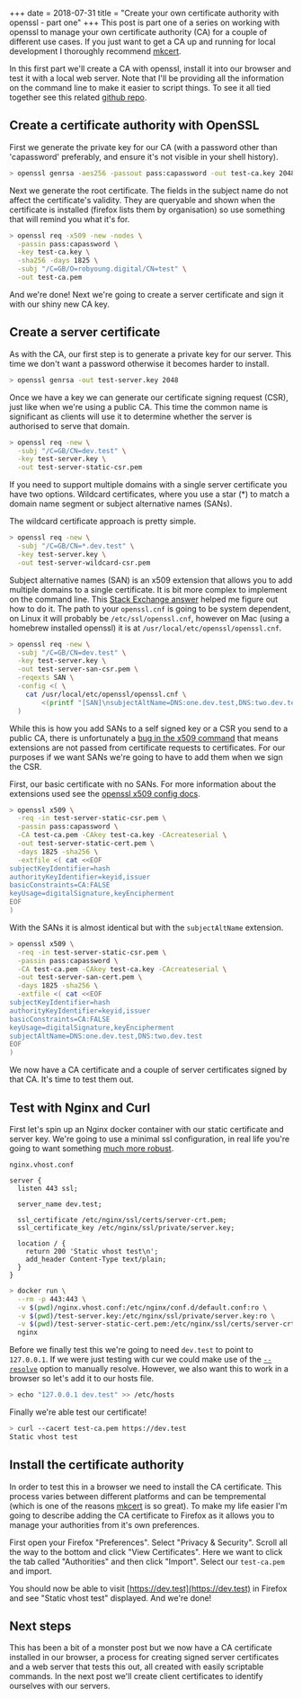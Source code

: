 +++
date = 2018-07-31
title = "Create your own certificate authority with openssl - part one"
+++
This post is part one of a series on working with openssl to manage your
own certificate authority (CA) for a couple of different use cases. If you
just want to get a CA up and running for local development I thoroughly
recommend [mkcert](https://github.com/FiloSottile/mkcert).

In this first part we'll create a CA with openssl, install it into our browser
and test it with a local web server. Note that I'll be providing all the
information on the command line to make it easier to script things.
To see it all tied together see this related [github repo](https://github.com/robyoung/nginx-client-certs).

## Create a certificate authority with OpenSSL

First we generate the private key for our CA (with a password other than
'capassword' preferably, and ensure it's not visible in your shell history).

```bash
> openssl genrsa -aes256 -passout pass:capassword -out test-ca.key 2048
```

Next we generate the root certificate. The fields in the subject name do not
affect the certificate's validity. They are queryable and shown when the certificate
is installed (firefox lists them by organisation) so use something that will remind you what it's for.

```bash
> openssl req -x509 -new -nodes \
  -passin pass:capassword \
  -key test-ca.key \
  -sha256 -days 1825 \
  -subj "/C=GB/O=robyoung.digital/CN=test" \
  -out test-ca.pem
```

And we're done! Next we're going to create a server certificate and sign it
with our shiny new CA key.

## Create a server certificate

As with the CA, our first step is to generate a private key for our server.
This time we don't want a password otherwise it becomes harder to install.

```bash
> openssl genrsa -out test-server.key 2048
```

Once we have a key we can generate our certificate signing request (CSR),
just like when we're using a public CA. This time the common name
is significant as clients will use it to determine whether the server is
authorised to serve that domain.

```bash
> openssl req -new \
  -subj "/C=GB/CN=dev.test" \
  -key test-server.key \
  -out test-server-static-csr.pem
```

If you need to support multiple domains with a single server certificate you
have two options. Wildcard certificates, where you use a star (\*) to match a
domain name segment or subject alternative names (SANs).

The wildcard certificate approach is pretty simple.

```bash
> openssl req -new \
  -subj "/C=GB/CN=*.dev.test" \
  -key test-server.key \
  -out test-server-wildcard-csr.pem
```

Subject alternative names (SAN) is an x509 extension that allows you
to add multiple domains to a single certificate. It is bit more complex
to implement on the command line. This
[Stack Exchange answer](https://security.stackexchange.com/a/91556) helped me
figure out how to do it. The path to your `openssl.cnf` is going to be system
dependent, on Linux it will probably be `/etc/ssl/openssl.cnf`, however on Mac
(using a homebrew installed openssl) it is at `/usr/local/etc/openssl/openssl.cnf`.

```bash
> openssl req -new \
  -subj "/C=GB/CN=dev.test" \
  -key test-server.key \
  -out test-server-san-csr.pem \
  -reqexts SAN \
  -config <( \
    cat /usr/local/etc/openssl/openssl.cnf \
        <(printf "[SAN]\nsubjectAltName=DNS:one.dev.test,DNS:two.dev.test\n") \
  )
```

While this is how you add SANs to a self signed key or a CSR you send to a
public CA, there is unfortunately a [bug in the x509 command](https://www.openssl.org/docs/manmaster/man1/x509.html#BUGS)
that means extensions are not passed from certificate requests to certificates.
For our purposes if we want SANs we're going to have to add them when we sign
the CSR.

First, our basic certificate with no SANs. For more information about the
extensions used see the [openssl x509 config docs](https://www.openssl.org/docs/manmaster/man5/x509v3_config.html).

```bash
> openssl x509 \
  -req -in test-server-static-csr.pem \
  -passin pass:capassword \
  -CA test-ca.pem -CAkey test-ca.key -CAcreateserial \
  -out test-server-static-cert.pem \
  -days 1825 -sha256 \
  -extfile <( cat <<EOF
subjectKeyIdentifier=hash
authorityKeyIdentifier=keyid,issuer
basicConstraints=CA:FALSE
keyUsage=digitalSignature,keyEncipherment
EOF
)
```

With the SANs it is almost identical but with the `subjectAltName` extension.

```bash
> openssl x509 \
  -req -in test-server-static-csr.pem \
  -passin pass:capassword \
  -CA test-ca.pem -CAkey test-ca.key -CAcreateserial \
  -out test-server-san-cert.pem \
  -days 1825 -sha256 \
  -extfile <( cat <<EOF
subjectKeyIdentifier=hash
authorityKeyIdentifier=keyid,issuer
basicConstraints=CA:FALSE
keyUsage=digitalSignature,keyEncipherment
subjectAltName=DNS:one.dev.test,DNS:two.dev.test
EOF
)
```

We now have a CA certificate and a couple of server certificates signed by
that CA. It's time to test them out.

## Test with Nginx and Curl

First let's spin up an Nginx docker container with our static certificate
and server key. We're going to use a minimal ssl configuration, in real life
you're going to want something [much more robust](https://wiki.mozilla.org/Security/TLS_Configurations).

`nginx.vhost.conf`
```nginx
server {
  listen 443 ssl;

  server_name dev.test;

  ssl_certificate /etc/nginx/ssl/certs/server-crt.pem;
  ssl_certificate_key /etc/nginx/ssl/private/server.key;

  location / {
    return 200 'Static vhost test\n';
    add_header Content-Type text/plain;
  }
}
```

```bash
> docker run \
  --rm -p 443:443 \
  -v $(pwd)/nginx.vhost.conf:/etc/nginx/conf.d/default.conf:ro \
  -v $(pwd)/test-server.key:/etc/nginx/ssl/private/server.key:ro \
  -v $(pwd)/test-server-static-cert.pem:/etc/nginx/ssl/certs/server-crt.pem:ro \
  nginx
```

Before we finally test this we're going to need `dev.test` to point to `127.0.0.1`.
If we were just testing with cur we could make use of the [`--resolve`](https://curl.haxx.se/docs/manpage.html#--resolve)
option to manually resolve. However, we also want this to work in a browser
so let's add it to our hosts file.

```bash
> echo "127.0.0.1 dev.test" >> /etc/hosts
```

Finally we're able test our certificate!

```bash
> curl --cacert test-ca.pem https://dev.test
Static vhost test
```

## Install the certificate authority

In order to test this in a browser we need to install the CA certificate. This
process varies between different platforms and can be tempremental (which is
one of the reasons [mkcert](https://github.com/FiloSottile/mkcert) is so great).
To make my life easier I'm going to describe adding the CA certificate to
Firefox as it allows you to manage your authorities from it's own preferences.

First open your Firefox "Preferences". Select "Privacy & Security". Scroll all
the way to the bottom and click "View Certificates". Here we want to click the
tab called "Authorities" and then click "Import". Select our `test-ca.pem` and
import.

You should now be able to visit [https://dev.test](https://dev.test) in Firefox
and see "Static vhost test" displayed. And we're done!

## Next steps

This has been a bit of a monster post but we now have a CA certificate installed
in our browser, a process for creating signed server certificates and a web
server that tests this out, all created with easily scriptable commands. In
the next post we'll create client certificates to identify ourselves with our
servers.
